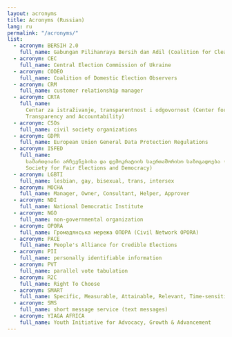 ```yaml
---
layout: acronyms
title: Acronyms (Russian)
lang: ru
permalink: "/acronyms/"
list:
  - acronym: BERSIH 2.0
    full_name: Gabungan Pilihanraya Bersih dan Adil (Coalition for Clean and Fair Elections)
  - acronym: CEC
    full_name: Central Election Commission of Ukraine
  - acronym: CODEO
    full_name: Coalition of Domestic Election Observers
  - acronym: CRM
    full_name: customer relationship manager
  - acronym: CRTA
    full_name:
      Centar za istraživanje, transparentnost i odgovornost (Center for Research,
      Transparency and Accountability)
  - acronym: CSOs
    full_name: civil society organizations
  - acronym: GDPR
    full_name: European Union General Data Protection Regulations
  - acronym: ISFED
    full_name:
      სამართლიანი არჩევნებისა და დემოკრატიის საერთაშორისო საზოგადოება (International
      Society for Fair Elections and Democracy)
  - acronym: LGBTI
    full_name: lesbian, gay, bisexual, trans, intersex
  - acronym: MOCHA
    full_name: Manager, Owner, Consultant, Helper, Approver
  - acronym: NDI
    full_name: National Democratic Institute
  - acronym: NGO
    full_name: non-governmental organization
  - acronym: OPORA
    full_name: Громадянська мережа ОПОРА (Civil Network OPORA)
  - acronym: PACE
    full_name: People's Alliance for Credible Elections
  - acronym: PII
    full_name: personally identifiable information
  - acronym: PVT
    full_name: parallel vote tabulation
  - acronym: R2C
    full_name: Right To Choose
  - acronym: SMART
    full_name: Specific, Measurable, Attainable, Relevant, Time-sensitive
  - acronym: SMS
    full_name: short message service (text messages)
  - acronym: YIAGA AFRICA
    full_name: Youth Initiative for Advocacy, Growth & Advancement
---
```

